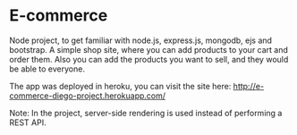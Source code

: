 # E-commerce

Node project, to get familiar with node.js, express.js, mongodb, ejs and bootstrap. A simple shop site, where you can add products to your cart and order them. Also you can add the products you want to sell, and they would be able to everyone.

The app was deployed in heroku, you can visit the site here: http://e-commerce-diego-project.herokuapp.com/

Note: In the project, server-side rendering is used instead of performing a REST API.
